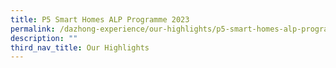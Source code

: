 ```yaml
---
title: P5 Smart Homes ALP Programme 2023
permalink: /dazhong-experience/our-highlights/p5-smart-homes-alp-programme-2023/
description: ""
third_nav_title: Our Highlights
---
```

